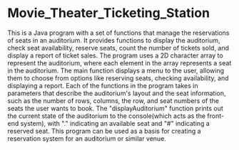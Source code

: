 # Movie_Theater_Ticketing_Station
This is a Java program with a set of functions that manage the reservations of seats in an auditorium. It provides functions to display the auditorium, check seat availability, reserve seats, count the number of tickets sold, and display a report of ticket sales. The program uses a 2D character array to represent the auditorium, where each element in the array represents a seat in the auditorium. The main function displays a menu to the user, allowing them to choose from options like reserving seats, checking availability, and displaying a report. Each of the functions in the program takes in parameters that describe the auditorium's layout and the seat information, such as the number of rows, columns, the row, and seat numbers of the seats the user wants to book. The "displayAuditorium" function prints out the current state of the auditorium to the console(which acts as the front-end system), with "." indicating an available seat and "#" indicating a reserved seat. This program can be used as a basis for creating a reservation system for an auditorium or similar venue.
